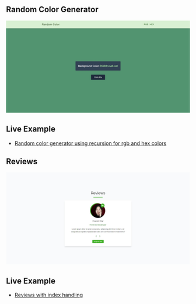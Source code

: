 ## Random Color Generator

![](./screenshots/random_color_generator.jpeg)

## Live Example

- [Random color generator using recursion for rgb and hex colors](https://charming-clafoutis-767e43.netlify.app/)

## Reviews
![](./screenshots//reviews.jpeg)
## Live Example
- [Reviews with index handling](https://polite-cendol-435002.netlify.app/)